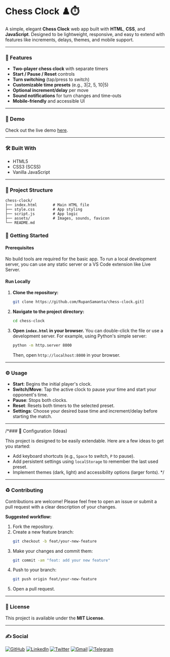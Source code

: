 # Chess Clock ♟️⏱️

A simple, elegant **Chess Clock** web app built with **HTML**, **CSS**, and **JavaScript**. Designed to be lightweight, responsive, and easy to extend with features like increments, delays, themes, and mobile support.

---

### 🚀 Features

* **Two-player chess clock** with separate timers
* **Start / Pause / Reset** controls
* **Turn switching** (tap/press to switch)
* **Customizable time presets** (e.g., 3|2, 5, 10|5)
* **Optional increment/delay** per move
* **Sound notifications** for turn changes and time-outs
* **Mobile-friendly** and accessible UI

---

### 🧭 Demo

Check out the live demo [here](https://rupansamanta.github.io/chess-clock/).

---

### 🛠️ Built With

* HTML5
* CSS3 (SCSS)
* Vanilla JavaScript

---

### 📁 Project Structure
    
    chess-clock/
    ├── index.html       # Main HTML file
    ├── style.css        # App styling
    ├── script.js        # App logic
    ├── assets/          # Images, sounds, favicon
    └── README.md
    

### 🔧 Getting Started

#### Prerequisites

No build tools are required for the basic app. To run a local development server, you can use any static server or a VS Code extension like Live Server.

#### Run Locally

1.  **Clone the repository:**
    ```bash
    git clone https://github.com/RupanSamanta/chess-clock.git]
    ```
2.  **Navigate to the project directory:**
    ```bash
    cd chess-clock
    ```
3.  **Open `index.html` in your browser.** You can double-click the file or use a development server. For example, using Python's simple server:
    ```bash
    python -m http.server 8000
    ```
    Then, open `http://localhost:8000` in your browser.

---

### ⚙️ Usage

* **Start**: Begins the initial player's clock.
* **Switch/Move**: Tap the active clock to pause your time and start your opponent's time.
* **Pause**: Stops both clocks.
* **Reset**: Resets both timers to the selected preset.
* **Settings**: Choose your desired base time and increment/delay before starting the match.

---

/*### 🧩 Configuration (Ideas)

This project is designed to be easily extendable. Here are a few ideas to get you started:

* Add keyboard shortcuts (e.g., `Space` to switch, `P` to pause).
* Add persistent settings using `localStorage` to remember the last used preset.
* Implement themes (dark, light) and accessibility options (larger fonts).
*/
---

### ♻️ Contributing

Contributions are welcome! Please feel free to open an issue or submit a pull request with a clear description of your changes.

**Suggested workflow:**

1.  Fork the repository.
2.  Create a new feature branch:
    ```bash
    git checkout -b feat/your-new-feature
    ```
3.  Make your changes and commit them:
    ```bash
    git commit -am "feat: add your new feature"
    ```
4.  Push to your branch:
    ```bash
    git push origin feat/your-new-feature
    ```
5.  Open a pull request.

---

### 📜 License

This project is available under the **MIT License**.

---

### ✍️ Social

[![GitHub](https://img.shields.io/badge/GitHub-100000?style=for-the-badge&logo=github&logoColor=white)](https://github.com/RupanSamanta)
[![LinkedIn](https://img.shields.io/badge/LinkedIn-0077B5?style=for-the-badge&logo=linkedin&logoColor=white)](https://linkedin.com/in/rupan-samanta)
[![Twitter](https://img.shields.io/badge/Twitter-1DA1F2?style=for-the-badge&logo=twitter&logoColor=white)](https://x.com/samanta_rupan07)
[![Gmail](https://img.shields.io/badge/Gmail-D14836?style=for-the-badge&logo=gmail&logoColor=white)](mailto:rupan.samanta.dev@gmail.com)
[![Telegram](https://img.shields.io/badge/Telegram-2CA5E0?style=for-the-badge&logo=telegram&logoColor=white)](https://t.me/rupansamanta)

